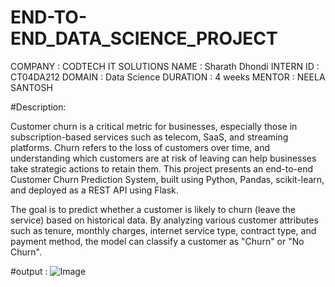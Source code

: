 # END-TO-END_DATA_SCIENCE_PROJECT
 
COMPANY : CODTECH IT SOLUTIONS
NAME : Sharath Dhondi
INTERN ID : CT04DA212
DOMAIN : Data Science
DURATION : 4 weeks 
MENTOR : NEELA SANTOSH

#Description:

Customer churn is a critical metric for businesses, especially those in subscription-based services such as telecom, SaaS, and streaming platforms. 
Churn refers to the loss of customers over time, and understanding which customers are at risk of leaving can help businesses take strategic actions to retain them. 
This project presents an end-to-end Customer Churn Prediction System, built using Python, Pandas, scikit-learn, and deployed as a REST API using Flask.

The goal is to predict whether a customer is likely to churn (leave the service) based on historical data. By analyzing various customer attributes such as tenure, 
monthly charges, internet service type, contract type, and payment method, the model can classify a customer as "Churn" or "No Churn".

#output : ![Image](https://github.com/user-attachments/assets/0b63af48-12c9-47b4-97d1-74912bb8ed29)
